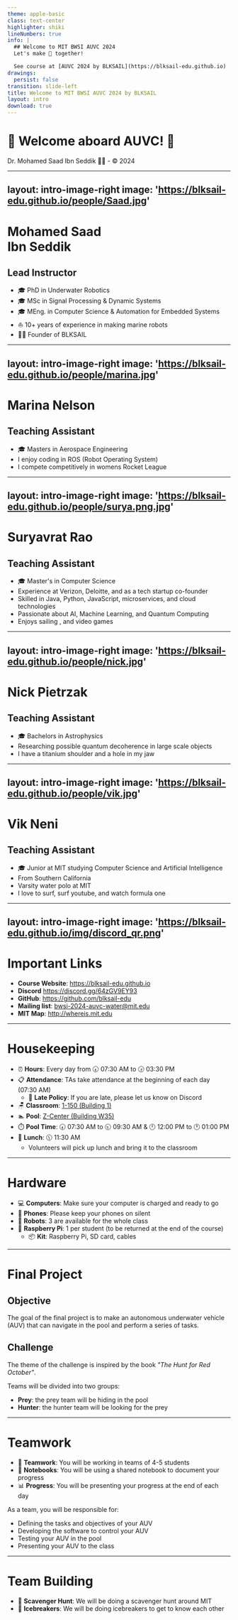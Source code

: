 ```yaml
---
theme: apple-basic
class: text-center
highlighter: shiki
lineNumbers: true
info: |
  ## Welcome to MIT BWSI AUVC 2024
  Let's make 🌊 together!

  See course at [AUVC 2024 by BLKSAIL](https://blksail-edu.github.io)
drawings:
  persist: false
transition: slide-left
title: Welcome to MIT BWSI AUVC 2024 by BLKSAIL
layout: intro
download: true
---
```


# 👋 Welcome aboard AUVC! 🌊

<div class="absolute bottom-10">
  <span class="font-700">
    Dr. Mohamed Saad Ibn Seddik 👨‍✈️ - © 2024
  </span>
</div>

---
layout: intro-image-right
image: 'https://blksail-edu.github.io/people/Saad.jpg'
---

# Mohamed Saad <br> Ibn Seddik
## Lead Instructor

- 🎓 PhD in Underwater Robotics
- 🎓 MSc in Signal Processing & Dynamic Systems
- 🎓 MEng. in Computer Science & Automation for Embedded Systems
- ⛵️ 10+ years of experience in making marine robots
- 👨‍💼 Founder of BLKSAIL

---
layout: intro-image-right
image: 'https://blksail-edu.github.io/people/marina.jpg'
---

# Marina Nelson
## Teaching Assistant

- 🎓 Masters in Aerospace Engineering
- I enjoy coding in ROS (Robot Operating System)
- I compete competitively in womens Rocket League

---
layout: intro-image-right
image: 'https://blksail-edu.github.io/people/surya.png.jpg'
---

# Suryavrat Rao
## Teaching Assistant

- 🎓 Master's in Computer Science
- Experience at Verizon, Deloitte, and as a tech startup co-founder
- Skilled in Java, Python, JavaScript, microservices, and cloud technologies
- Passionate about AI, Machine Learning, and Quantum Computing
- Enjoys sailing , and video games

---
layout: intro-image-right
image: 'https://blksail-edu.github.io/people/nick.jpg'
---

# Nick Pietrzak
## Teaching Assistant

- 🎓 Bachelors in Astrophysics
- Researching possible quantum decoherence in large scale objects
- I have a titanium shoulder and a hole in my jaw

---
layout: intro-image-right
image: 'https://blksail-edu.github.io/people/vik.jpg'
---

# Vik Neni
## Teaching Assistant

- 🎓 Junior at MIT studying Computer Science and Artificial Intelligence
- From Southern California
- Varsity water polo at MIT
- I love to surf, surf youtube, and watch formula one

---
layout: intro-image-right
image: 'https://blksail-edu.github.io/img/discord_qr.png'
---

# Important Links

- **Course Website**: https://blksail-edu.github.io
- **Discord** https://discord.gg/64zGV9EY93
- **GitHub**: https://github.com/blksail-edu
- **Mailing list**: [bwsi-2024-auvc-water@mit.edu](mailto:bwsi-2024-auvc-water@mit.edu)
- **MIT Map**: http://whereis.mit.edu


---

# Housekeeping

- ⏰ **Hours**: Every day from 🕢 07:30 AM to 🕞 03:30 PM
- 📋 **Attendance**: TAs take attendance at the beginning of each day (07:30 AM)
  - 🚪 **Late Policy**: If you are late, please let us know on Discord
- 🪑 **Classroom**: [1-150 (Building 1)](http://whereis.mit.edu/?go=1)
- 🏊 **Pool**: [Z-Center (Building W35)](http://whereis.mit.edu/?go=W35)
- ⏱️ **Pool Time**: 🕢 07:30 AM to 🕤 09:30 AM & 🕛 12:00 PM to 🕐 01:00 PM
- 🥙 **Lunch**: 🕦 11:30 AM
  - Volunteers will pick up lunch and bring it to the classroom

---

# Hardware

- 💻 **Computers**: Make sure your computer is charged and ready to go
- 📱 **Phones**: Please keep your phones on silent
- 🤖 **Robots**: 3 are available for the whole class
- 🍓 **Raspberry Pi**: 1 per student (to be returned at the end of the course)
  - 📦 **Kit**: Raspberry Pi, SD card, cables

---

# Final Project

## Objective
The goal of the final project is to make an autonomous underwater vehicle (AUV) that can navigate in the pool and perform a series of tasks.


## Challenge
The theme of the challenge is inspired by the book _"The Hunt for Red October"_.

Teams will be divided into two groups:
- **Prey**: the prey team will be hiding in the pool
- **Hunter**: the hunter team will be looking for the prey


---

# Teamwork
- 🤝 **Teamwork**: You will be working in teams of 4-5 students
- 📝 **Notebooks**: You will be using a shared notebook to document your progress
- 📊 **Progress**: You will be presenting your progress at the end of each day

As a team, you will be responsible for:
- Defining the tasks and objectives of your AUV
- Developing the software to control your AUV
- Testing your AUV in the pool
- Presenting your AUV to the class


---

# Team Building

- 👀 **Scavenger Hunt**: We will be doing a scavenger hunt around MIT
- 🎲 **Icebreakers**: We will be doing icebreakers to get to know each other

